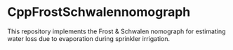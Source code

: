 # CppFrostSchwalennomograph
This repository implements the Frost &amp; Schwalen nomograph for estimating water loss due to evaporation during sprinkler irrigation.
